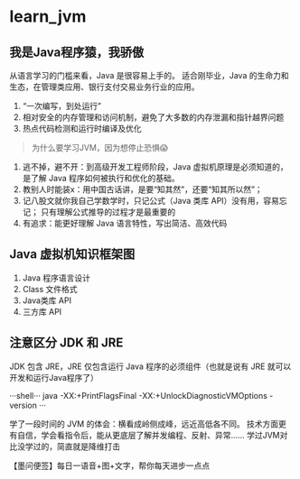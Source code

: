 # learn_jvm

## 我是Java程序猿，我骄傲

从语言学习的门槛来看，Java 是很容易上手的。
适合刚毕业，Java 的生命力和生态，在管理类应用、银行支付交易业务行业的应用。


1. “一次编写，到处运行”
2. 相对安全的内存管理和访问机制，避免了大多数的内存泄漏和指针越界问题
3. 热点代码检测和运行时编译及优化

> 为什么要学习JVM，因为想停止恐惧😱

1. 逃不掉，避不开：到高级开发工程师阶段，Java 虚拟机原理是必须知道的，是了解 Java 程序如何被执行和优化的基础。
2. 教别人时能装x：用中国古话讲，是要“知其然”，还要“知其所以然”；
3. 记八股文就你我自己学数学时，只记公式（Java 类库 API）没有用，容易忘记； 只有理解公式推导的过程才是最重要的
4. 有追求：能更好理解 Java 语言特性，写出简洁、高效代码

## Java 虚拟机知识框架图

1. Java 程序语言设计
2. Class 文件格式
3. Java类库 API
4. 三方库 API

## 注意区分 JDK 和 JRE

JDK 包含 JRE，JRE 仅包含运行 Java 程序的必须组件（也就是说有 JRE 就可以开发和运行Java程序了）

···shell···
java -XX:+PrintFlagsFinal -XX:+UnlockDiagnosticVMOptions -version
···

学了一段时间的 JVM 的体会：横看成岭侧成峰，远近高低各不同。
技术方面更有自信，学会看指令后，能从更底层了解并发编程、反射、异常……
学过JVM对比没学过的，简直就是降维打击

【墨问便签】每日一语音+图+文字，帮你每天进步一点点